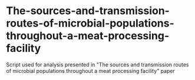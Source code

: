# The-sources-and-transmission-routes-of-microbial-populations-throughout-a-meat-processing-facility
Script used for analysis presented in "The sources and transmission routes of microbial populations throughout a meat processing facility" paper
